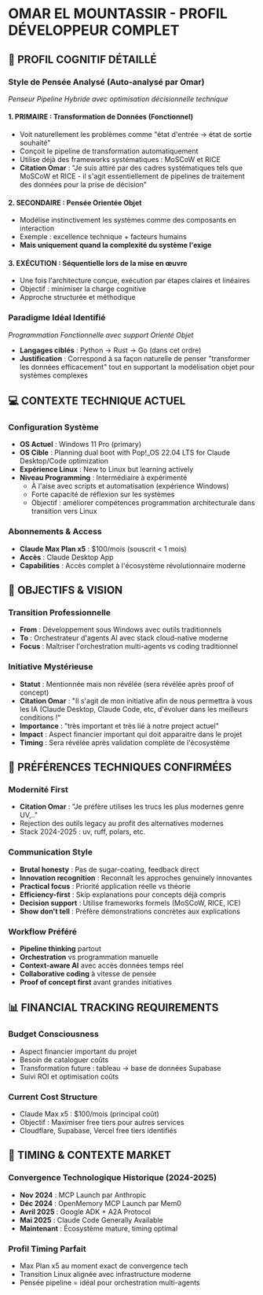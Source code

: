 # OMAR EL MOUNTASSIR - PROFIL DÉVELOPPEUR COMPLET

## 🧠 PROFIL COGNITIF DÉTAILLÉ

### Style de Pensée Analysé (Auto-analysé par Omar)

_*Penseur Pipeline Hybride avec optimisation décisionnelle technique*_

#### 1. PRIMAIRE : Transformation de Données (Fonctionnel)

- Voit naturellement les problèmes comme "état d'entrée → état de sortie souhaité"
- Conçoit le pipeline de transformation automatiquement
- Utilise déjà des frameworks systématiques : MoSCoW et RICE
- **Citation Omar** : "Je suis attiré par des cadres systématiques tels que MoSCoW et RICE - il s'agit essentiellement de pipelines de traitement des données pour la prise de décision"

#### 2. SECONDAIRE : Pensée Orientée Objet

- Modélise instinctivement les systèmes comme des composants en interaction
- Exemple : excellence technique + facteurs humains
- **Mais uniquement quand la complexité du système l'exige**

#### 3. EXÉCUTION : Séquentielle lors de la mise en œuvre

- Une fois l'architecture conçue, exécution par étapes claires et linéaires
- Objectif : minimiser la charge cognitive
- Approche structurée et méthodique

### Paradigme Idéal Identifié

_*Programmation Fonctionnelle avec support Orienté Objet*_

- **Langages ciblés** : Python → Rust → Go (dans cet ordre)
- **Justification** : Correspond à sa façon naturelle de penser "transformer les données efficacement" tout en supportant la modélisation objet pour systèmes complexes

## 💻 CONTEXTE TECHNIQUE ACTUEL

### Configuration Système

- **OS Actuel** : Windows 11 Pro (primary)
- **OS Cible** : Planning dual boot with Pop!\_OS 22.04 LTS for Claude Desktop/Code optimization
- **Expérience Linux** : New to Linux but learning actively
- **Niveau Programming** : Intermédiaire à expérimenté
  - À l'aise avec scripts et automatisation (expérience Windows)
  - Forte capacité de réflexion sur les systèmes
  - Objectif : améliorer compétences programmation architecturale dans transition vers Linux

### Abonnements & Access

- **Claude Max Plan x5** : $100/mois (souscrit < 1 mois)
- **Accès** : Claude Desktop App
- **Capabilities** : Accès complet à l'écosystème révolutionnaire moderne

## 🎯 OBJECTIFS & VISION

### Transition Professionnelle

- **From** : Développement sous Windows avec outils traditionnels
- **To** : Orchestrateur d'agents AI avec stack cloud-native moderne
- **Focus** : Maîtriser l'orchestration multi-agents vs coding traditionnel

### Initiative Mystérieuse

- **Statut** : Mentionnée mais non révélée (sera révélée après proof of concept)
- **Citation Omar** : "Il s'agit de mon initiative afin de nous permettra à vous les IA (Claude Desktop, Claude Code, etc, d'évoluer dans les meilleurs conditions !"
- **Importance** : "très important et très lié à notre project actuel"
- **Impact** : Aspect financier important qui doit apparaitre dans le projet
- **Timing** : Sera révélée après validation complète de l'écosystème

## 🔧 PRÉFÉRENCES TECHNIQUES CONFIRMÉES

### Modernité First

- **Citation Omar** : "Je préfère utilises les trucs les plus modernes genre UV,.."
- Rejection des outils legacy au profit des alternatives modernes
- Stack 2024-2025 : uv, ruff, polars, etc.

### Communication Style

- **Brutal honesty** : Pas de sugar-coating, feedback direct
- **Innovation recognition** : Reconnaît les approches genuinely innovantes
- **Practical focus** : Priorité application réelle vs théorie
- **Efficiency-first** : Skip explanations pour concepts déjà compris
- **Decision support** : Utilise frameworks formels (MoSCoW, RICE, ICE)
- **Show don't tell** : Préfère démonstrations concrètes aux explications

### Workflow Préféré

- **Pipeline thinking** partout
- **Orchestration** vs programmation manuelle
- **Context-aware AI** avec accès données temps réel
- **Collaborative coding** à vitesse de pensée
- **Proof of concept first** avant grandes initiatives

## 📊 FINANCIAL TRACKING REQUIREMENTS

### Budget Consciousness

- Aspect financier important du projet
- Besoin de cataloguer coûts
- Transformation future : tableau → base de données Supabase
- Suivi ROI et optimisation coûts

### Current Cost Structure

- Claude Max x5 : $100/mois (principal coût)
- Objectif : Maximiser free tiers pour autres services
- Cloudflare, Supabase, Vercel free tiers identifiés

## 🌟 TIMING & CONTEXTE MARKET

### Convergence Technologique Historique (2024-2025)

- **Nov 2024** : MCP Launch par Anthropic
- **Déc 2024** : OpenMemory MCP Launch par Mem0
- **Avril 2025** : Google ADK + A2A Protocol
- **Mai 2025** : Claude Code Generally Available
- **Maintenant** : Écosystème mature, timing optimal

### Profil Timing Parfait

- Max Plan x5 au moment exact de convergence tech
- Transition Linux alignée avec infrastructure moderne
- Pensée pipeline = idéal pour orchestration multi-agents
